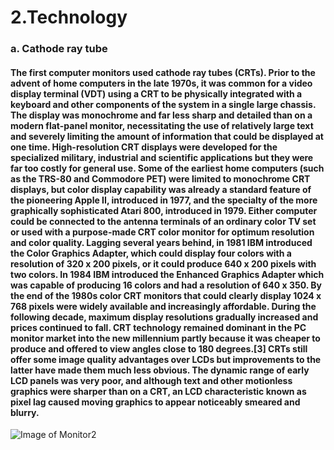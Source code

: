 # 2.Technology
### a.	Cathode ray tube
#### The first computer monitors used cathode ray tubes (CRTs). Prior to the advent of home computers in the late 1970s, it was common for a video display terminal (VDT) using a CRT to be physically integrated with a keyboard and other components of the system in a single large chassis. The display was monochrome and far less sharp and detailed than on a modern flat-panel monitor, necessitating the use of relatively large text and severely limiting the amount of information that could be displayed at one time. High-resolution CRT displays were developed for the specialized military, industrial and scientific applications but they were far too costly for general use. Some of the earliest home computers (such as the TRS-80 and Commodore PET) were limited to monochrome CRT displays, but color display capability was already a standard feature of the pioneering Apple II, introduced in 1977, and the specialty of the more graphically sophisticated Atari 800, introduced in 1979. Either computer could be connected to the antenna terminals of an ordinary color TV set or used with a purpose-made CRT color monitor for optimum resolution and color quality. Lagging several years behind, in 1981 IBM introduced the Color Graphics Adapter, which could display four colors with a resolution of 320 x 200 pixels, or it could produce 640 x 200 pixels with two colors. In 1984 IBM introduced the Enhanced Graphics Adapter which was capable of producing 16 colors and had a resolution of 640 x 350. By the end of the 1980s color CRT monitors that could clearly display 1024 x 768 pixels were widely available and increasingly affordable. During the following decade, maximum display resolutions gradually increased and prices continued to fall. CRT technology remained dominant in the PC monitor market into the new millennium partly because it was cheaper to produce and offered to view angles close to 180 degrees.[3] CRTs still offer some image quality advantages over LCDs but improvements to the latter have made them much less obvious. The dynamic range of early LCD panels was very poor, and although text and other motionless graphics were sharper than on a CRT, an LCD characteristic known as pixel lag caused moving graphics to appear noticeably smeared and blurry.
![Image of Monitor2](https://github.com/poi123456789/IT2600_FinalProject/blob/master/img/t1.jpg)
